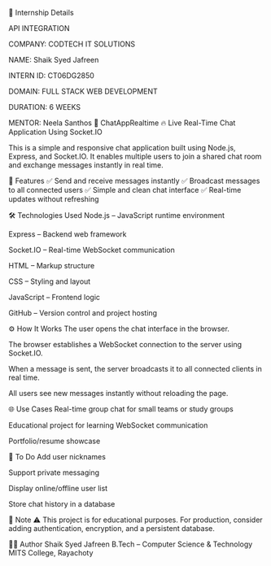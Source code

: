 
🏢 Internship Details


API INTEGRATION

COMPANY: CODTECH IT SOLUTIONS

NAME: Shaik Syed Jafreen

INTERN ID: CT06DG2850

DOMAIN: FULL STACK WEB DEVELOPMENT

DURATION: 6 WEEKS

MENTOR: Neela Santhos
💬 ChatAppRealtime
🔥 Live Real-Time Chat Application Using Socket.IO

This is a simple and responsive chat application built using Node.js, Express, and Socket.IO. It enables multiple users to join a shared chat room and exchange messages instantly in real time.

📌 Features
✅ Send and receive messages instantly
✅ Broadcast messages to all connected users
✅ Simple and clean chat interface
✅ Real-time updates without refreshing

🛠️ Technologies Used
Node.js – JavaScript runtime environment

Express – Backend web framework

Socket.IO – Real-time WebSocket communication

HTML – Markup structure

CSS – Styling and layout

JavaScript – Frontend logic

GitHub – Version control and project hosting

⚙️ How It Works
The user opens the chat interface in the browser.

The browser establishes a WebSocket connection to the server using Socket.IO.

When a message is sent, the server broadcasts it to all connected clients in real time.

All users see new messages instantly without reloading the page.

🌐 Use Cases
Real-time group chat for small teams or study groups

Educational project for learning WebSocket communication

Portfolio/resume showcase

🚧 To Do
Add user nicknames

Support private messaging

Display online/offline user list

Store chat history in a database

📢 Note
⚠️ This project is for educational purposes. For production, consider adding authentication, encryption, and a persistent database.

👩‍💻 Author
Shaik Syed Jafreen
B.Tech – Computer Science & Technology
MITS College, Rayachoty

